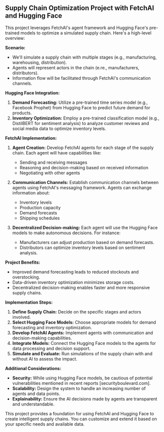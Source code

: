 ## Supply Chain Optimization Project with FetchAI and Hugging Face

This project leverages FetchAI's agent framework and Hugging Face's pre-trained models to optimize a simulated supply chain. Here's a high-level overview:

**Scenario:**

- We'll simulate a supply chain with multiple stages (e.g., manufacturing, warehousing, distribution).
- Agents will represent actors in the chain (e.re., manufacturers, distributors).
- Information flow will be facilitated through FetchAI's communication channels.

**Hugging Face Integration:**

1. **Demand Forecasting:** Utilize a pre-trained time series model (e.g., Facebook Prophet) from Hugging Face to predict future demand for products.
2. **Inventory Optimization:** Employ a pre-trained classification model (e.g., DistilBERT for sentiment analysis) to analyze customer reviews and social media data to optimize inventory levels.

**FetchAI Implementation:**

1. **Agent Creation:** Develop FetchAI agents for each stage of the supply chain. Each agent will have capabilities like:
    
    - Sending and receiving messages
    - Reasoning and decision-making based on received information
    - Negotiating with other agents
2. **Communication Channels:** Establish communication channels between agents using FetchAI's messaging framework. Agents can exchange information about:
    
    - Inventory levels
    - Production capacity
    - Demand forecasts
    - Shipping schedules
3. **Decentralized Decision-making:** Each agent will use the Hugging Face models to make autonomous decisions. For instance:
    
    - Manufacturers can adjust production based on demand forecasts.
    - Distributors can optimize inventory levels based on sentiment analysis.

**Project Benefits:**

- Improved demand forecasting leads to reduced stockouts and overstocking.
- Data-driven inventory optimization minimizes storage costs.
- Decentralized decision-making enables faster and more responsive supply chains.

**Implementation Steps:**

1. **Define Supply Chain:** Decide on the specific stages and actors involved.
2. **Select Hugging Face Models:** Choose appropriate models for demand forecasting and inventory optimization.
3. **Develop FetchAI Agents:** Implement agents with communication and decision-making capabilities.
4. **Integrate Models:** Connect the Hugging Face models to the agents for data processing and decision support.
5. **Simulate and Evaluate:** Run simulations of the supply chain with and without AI to assess the impact.

**Additional Considerations:**

- **Security:** While using Hugging Face models, be cautious of potential vulnerabilities mentioned in recent reports [securityboulevard.com].
- **Scalability:** Design the system to handle an increasing number of agents and data points.
- **Explainability:** Ensure the AI decisions made by agents are transparent and understandable.

This project provides a foundation for using FetchAI and Hugging Face to create intelligent supply chains. You can customize and extend it based on your specific needs and available data.
